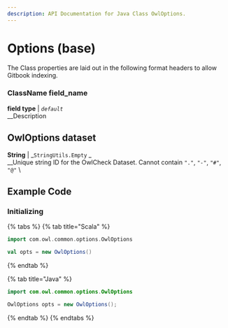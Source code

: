 ```yaml
---
description: API Documentation for Java Class OwlOptions.
---
```


# Options (base)

The Class properties are laid out in the following format headers to allow Gitbook indexing.

### ClassName field\_name

**field type** | _`default`_\
\_\_Description

## OwlOptions dataset

**String** | \_`StringUtils.Empty` \_\
\_\_Unique string ID for the OwlCheck Dataset. Cannot contain `"."`, `"-"`, `"#"`, `"@"` \\

## Example Code

### Initializing

{% tabs %}
{% tab title="Scala" %}
```scala
import com.owl.common.options.OwlOptions

val opts = new OwlOptions()
```
{% endtab %}

{% tab title="Java" %}
```java
import com.owl.common.options.OwlOptions

OwlOptions opts = new OwlOptions();
```
{% endtab %}
{% endtabs %}
